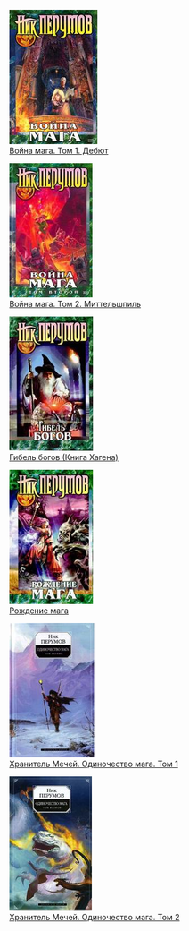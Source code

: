 ![](Война%20мага.%20Том%201.%20Дебют.jpg)  
[Война мага. Том 1. Дебют](Война%20мага.%20Том%201.%20Дебют.md)

![](Война%20мага.%20Том%202.%20Миттельшпиль.jpg)  
[Война мага. Том 2. Миттельшпиль](Война%20мага.%20Том%202.%20Миттельшпиль.md)

![](Гибель%20богов%20(Книга%20Хагена).jpg)  
[Гибель богов (Книга Хагена)](Гибель%20богов%20(Книга%20Хагена).md)

![](Рождение%20мага.jpg)  
[Рождение мага](Рождение%20мага.md)

![](Хранитель%20Мечей.%20Одиночество%20мага.%20Том%201.jpg)  
[Хранитель Мечей. Одиночество мага. Том 1](Хранитель%20Мечей.%20Одиночество%20мага.%20Том%201.md)

![](Хранитель%20Мечей.%20Одиночество%20мага.%20Том%202.jpg)  
[Хранитель Мечей. Одиночество мага. Том 2](Хранитель%20Мечей.%20Одиночество%20мага.%20Том%202.md)
